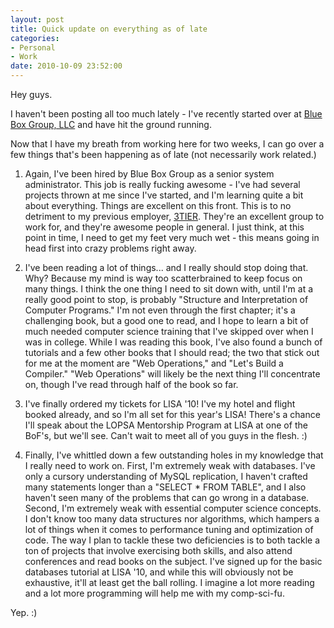 ```yaml
---
layout: post
title: Quick update on everything as of late
categories:
- Personal
- Work
date: 2010-10-09 23:52:00
---
```


Hey guys.

I haven't been posting all too much lately - I've recently started over at
[Blue Box Group, LLC] and have hit the ground running.

Now that I have my breath from working here for two weeks, I can go over a few
things that's been happening as of late (not necessarily work related.)

1. Again, I've been hired by Blue Box Group as a senior system administrator.
This job is really fucking awesome - I've had several projects thrown at me
since I've started, and I'm learning quite a bit about everything. Things
are excellent on this front. This is to no detriment to my previous employer,
[3TIER].  They're an excellent group to work for, and they're awesome people
in general.  I just think, at this point in time, I need to get my feet
very much wet - this means going in head first into crazy problems right away.

2. I've been reading a lot of things... and I really should stop doing that.
Why? Because my mind is way too scatterbrained to keep focus on many things.
I think the one thing I need to sit down with, until I'm at a really good
point to stop, is probably "Structure and Interpretation of Computer Programs."
I'm not even through the first chapter; it's a challenging book, but a good one
to read, and I hope to learn a bit of much needed computer science training
that I've skipped over when I was in college.  While I was reading this book,
I've also found a bunch of tutorials and a few other books that I should read;
the two that stick out for me at the moment are "Web Operations," and
"Let's Build a Compiler."  "Web Operations" will likely be the next thing
I'll concentrate on, though I've read through half of the book so far.

3. I've finally ordered my tickets for LISA '10!  I've my hotel and flight
booked already, and so I'm all set for this year's LISA!  There's a chance
I'll speak about the LOPSA Mentorship Program at LISA at one of the BoF's,
but we'll see.  Can't wait to meet all of you guys in the flesh. :)

4. Finally, I've whittled down a few outstanding holes in my knowledge that
I really need to work on.  First, I'm extremely weak with databases. I've
only a cursory understanding of MySQL replication, I haven't crafted many
statements longer than a "SELECT * FROM TABLE", and I also haven't seen many
of the problems that can go wrong in a database.  Second, I'm extremely weak
with essential computer science concepts.  I don't know too many data
structures nor algorithms, which hampers a lot of things when it comes to
performance tuning and optimization of code.  The way I plan to tackle these
two deficiencies is to both tackle a ton of projects that involve exercising
both skills, and also attend conferences and read books on the subject.
I've signed up for the basic databases tutorial at LISA '10, and while this
will obviously not be exhaustive, it'll at least get the ball rolling. I
imagine a lot more reading and a lot more programming will help me with
my comp-sci-fu.

Yep. :)

[Blue Box Group, LLC]: http://blueboxgrp.com
[3TIER]: http://3tier.com
